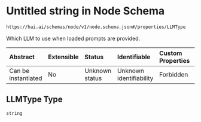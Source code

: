 # Untitled string in Node Schema

```txt
https://hai.ai/schemas/node/v1/node.schema.json#/properties/LLMType
```

Which LLM to use when loaded prompts are provided.

| Abstract            | Extensible | Status         | Identifiable            | Custom Properties | Additional Properties | Access Restrictions | Defined In                                                                          |
| :------------------ | :--------- | :------------- | :---------------------- | :---------------- | :-------------------- | :------------------ | :---------------------------------------------------------------------------------- |
| Can be instantiated | No         | Unknown status | Unknown identifiability | Forbidden         | Allowed               | none                | [node.schema.json\*](../../schemas/node/v1/node.schema.json "open original schema") |

## LLMType Type

`string`
